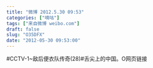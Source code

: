 ```yaml
---
title: "微博 2012.5.30 09:53"
categories: ["嘀咕"]
tags: ["来自微博 weibo.com"]
draft: false
slug: "O35DFX"
date: "2012-05-30 09:53:00"
---
```


<p>#CCTV-1~敌后便衣队传奇(28)#舌尖上的中国。O网页链接 ​​​​</p>

